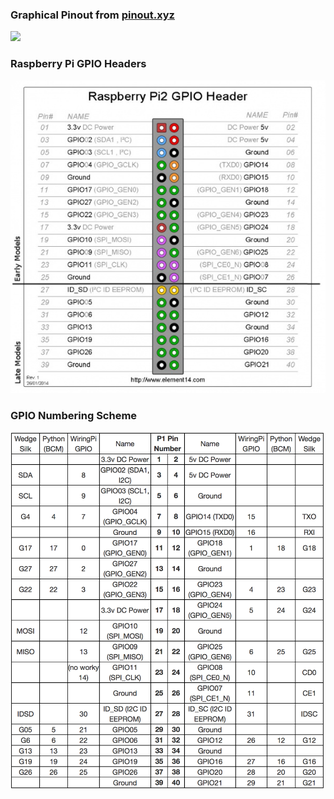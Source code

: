 ### Graphical Pinout from [pinout.xyz](http://pinout.xyz/)

![](http://pinout.xyz/resources/raspberry-pi-pinout.png)

### Raspberry Pi GPIO Headers

![](headers/rpi_GPIOheader.jpg)

### GPIO Numbering Scheme

![](headers/rpi_headerNumbers.png)
